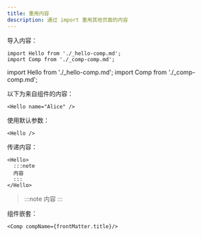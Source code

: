 ```yaml
---
title: 重用内容
description: 通过 import 重用其他页面的内容
---
```


导入内容：

```tsx
import Hello from './_hello-comp.md';
import Comp from './_comp-comp.md';
```

import Hello from './_hello-comp.md';
import Comp from './_comp-comp.md';

以下为来自组件的内容：
```tsx
<Hello name="Alice" />
```

> <Hello name="Alice" />

使用默认参数：
```tsx
<Hello />
```

> <Hello />

传递内容：
```tsx
<Hello>
  :::note
  内容
  :::
</Hello>
```

> <Hello>
>   :::note
>   内容
>   :::
> </Hello>

组件嵌套：

```tsx
<Comp compName={frontMatter.title}/>
```

> <Comp compName={frontMatter.title} />